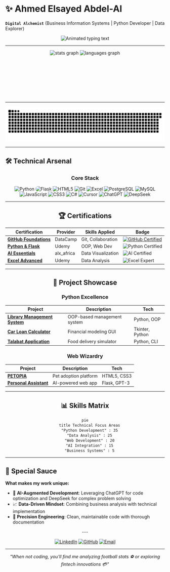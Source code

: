 # ✨ Ahmed Elsayed Abdel-Al

**`Digital Alchemist`** (Business Information Systems | Python Developer | Data Explorer)




<p align="center">
  <img src="https://readme-typing-svg.demolab.com?font=Fira+Code&size=22&duration=2800&pause=1000&color=5D8AA8&center=true&width=500&lines=Turning+Data+Into+Decisions;Crafting+Elegant+Solutions;Building+The+Future+With+Code" alt="Animated typing text" />
</p>

---

<div align="center">
  <img src="https://github-readme-stats.vercel.app/api?username=AhmedTyson&hide_title=false&hide_rank=false&show_icons=true&include_all_commits=true&count_private=true&disable_animations=false&theme=dracula&locale=en&hide_border=false" height="150" alt="stats graph" style="display:inline-block; vertical-align:middle;"/>
  <img src="https://github-readme-stats.vercel.app/api/top-langs?username=AhmedTyson&locale=en&hide_title=false&layout=compact&card_width=320&langs_count=5&theme=dracula&hide_border=false" height="150" alt="languages graph" style="display:inline-block; vertical-align:middle;"/>
</div>

---

<picture>
  <source media="(prefers-color-scheme: dark)" srcset="https://raw.githubusercontent.com/AhmedTyson/AhmedTyson/output/github-snake-dark.svg" />
  <source media="(prefers-color-scheme: light)" srcset="https://raw.githubusercontent.com/AhmedTyson/AhmedTyson/output/github-snake.svg" />
  <img alt="github-snake" src="https://raw.githubusercontent.com/AhmedTyson/AhmedTyson/output/github-snake.svg" />
</picture>

---

## 🛠️ Technical Arsenal

<div align="center">

### **Core Stack**

<p align="center">
  <img src="https://cdn.jsdelivr.net/gh/devicons/devicon/icons/python/python-original.svg" height="40" alt="Python" title="Python"/>
  <img src="https://cdn.jsdelivr.net/gh/devicons/devicon/icons/flask/flask-original.svg" height="40" alt="Flask" title="Flask" style="background: #fff; border-radius: 6px;"/>
  <img src="https://cdn.jsdelivr.net/gh/devicons/devicon/icons/html5/html5-original.svg" height="40" alt="HTML5" title="HTML5"/>
  <img src="https://cdn.jsdelivr.net/gh/devicons/devicon/icons/git/git-original.svg" height="40" alt="Git" title="Git"/>
  <img src="https://img.icons8.com/?size=100&id=117561&format=png&color=000000" height="40" alt="Excel" title="Excel"/>
  <img src="https://cdn.jsdelivr.net/gh/devicons/devicon/icons/postgresql/postgresql-original.svg" height="40" alt="PostgreSQL" title="PostgreSQL"/>
  <img src="https://cdn.jsdelivr.net/gh/devicons/devicon/icons/mysql/mysql-original.svg" height="40" alt="MySQL" title="MySQL"/>
  <img src="https://cdn.jsdelivr.net/gh/devicons/devicon/icons/javascript/javascript-original.svg" height="40" alt="JavaScript" title="JavaScript"/>
  <img src="https://cdn.jsdelivr.net/gh/devicons/devicon/icons/css3/css3-original.svg" height="40" alt="CSS3" title="CSS3"/>
  <img src="https://cdn.jsdelivr.net/gh/devicons/devicon/icons/csharp/csharp-original.svg" height="40" alt="C#" title="C#"/>
  <img src="https://raw.githubusercontent.com/lobehub/lobe-icons/refs/heads/master/packages/static-png/light/cursor.png" height="40" alt="Cursor" title="Cursor"/>
  <img src="https://cdn.jsdelivr.net/gh/simple-icons/simple-icons/icons/openai.svg" height="40" alt="ChatGPT" title="ChatGPT"/>
  <img src="https://img.icons8.com/?size=100&id=YWOidjGxCpFW&format=png&color=000000" height="40" alt="DeepSeek" title="DeepSeek"/>
</p>

---

## 🏆 Certifications

<div align="center">

| Certification                                                                                                                           | Provider   | Skills Applied     | Badge                                                                                                                                                                                                                                              |
| --------------------------------------------------------------------------------------------------------------------------------------- | ---------- | ------------------ | -------------------------------------------------------------------------------------------------------------------------------------------------------------------------------------------------------------------------------------------------- |
| **[GitHub Foundations](https://www.datacamp.com/completed/statement-of-accomplishment/track/f1d16eb46190782bc484d441ab62c26be5a3b7b4)** | DataCamp   | Git, Collaboration | [![GitHub Certified](https://img.shields.io/badge/DataCamp-GitHub_Foundations-01A4D2?style=flat-square&logo=datacamp&logoWidth=15)](https://www.datacamp.com/completed/statement-of-accomplishment/track/f1d16eb46190782bc484d441ab62c26be5a3b7b4) |
| **[Python & Flask](https://www.ude.my/UC-853a36da-af1c-4bff-a5f6-4bc4b66a90e5)**                                                        | Udemy      | OOP, Web Dev       | ![Python Certified](https://img.shields.io/badge/Python-Advanced-3776AB?logo=python)                                                                                                                                                               |
| **[AI Essentials](https://intranet.alxswe.com/certificates/NFzyxYreET)**                                                                | alx_africa | Data Visualization | ![AI Certified](https://img.shields.io/badge/AI-Fundamentals-FF6F00?logo=ai)                                                                                                                                                                       |
| **[Excel Advanced](https://ude.my/UC-eac85e19-e391-4906-9404-8439b955c85d)**                                                            | Udemy      | Data Analysis      | ![Excel Expert](https://img.shields.io/badge/Excel-Expert-217346?logo=microsoft-excel)                                                                                                                                                             |

</div>

---

## 🚀 Project Showcase

### **Python Excellence**

| Project                                                                                                                               | Description                 | Tech            |
| ------------------------------------------------------------------------------------------------------------------------------------- | --------------------------- | --------------- |
| **[Library Management System](https://github.com/AhmedTyson/college-project-assignment-1/tree/main/Library%20Management%20System)**   | OOP-based management system | Python, OOP     |
| **[Car Loan Calculator](https://github.com/AhmedTyson/college-project-assignment-1/tree/main/Car%20Loan%20Calculator%20Application)** | Financial modeling GUI      | Tkinter, Python |
| **[Talabat Application](https://github.com/AhmedTyson/College-team-assignment-1)**                                                    | Food delivery simulator     | Python, CLI     |

### **Web Wizardry**

| Project                                                                            | Description           | Tech         |
| ---------------------------------------------------------------------------------- | --------------------- | ------------ |
| **[PETOPIA](https://github.com/AhmedTyson/PETOBIA-student-activity-team-project)** | Pet adoption platform | HTML5, CSS3  |
| **[Personal Assistant](https://github.com/AhmedTyson/Personal-Assistance-ItI---Python-)**                                                             | AI-powered web app    | Flask, GPT-3 |

---

## 📊 Skills Matrix

<div align="center">

```mermaid
pie
    title Technical Focus Areas
    "Python Development" : 35
    "Data Analysis" : 25
    "Web Development" : 20
    "AI Integration" : 15
    "Business Systems" : 5
```

</div>

---
<div align="left">

## 🌟 Special Sauce

**What makes my work unique:**

- 🧠 **AI-Augmented Development**: Leveraging ChatGPT for code optimization and DeepSeek for complex problem solving
- 📈 **Data-Driven Mindset**: Combining business analysis with technical implementation
- 🎯 **Precision Engineering**: Clean, maintainable code with thorough documentation
</div>
---

<div align="center">

[![LinkedIn](https://img.shields.io/badge/LinkedIn-Connect-0A66C2?style=for-the-badge&logo=linkedin)](https://www.linkedin.com/in/ahmed-elsayed-8b9bba28a/)
[![GitHub](https://img.shields.io/badge/GitHub-Explore-181717?style=for-the-badge&logo=github)](https://github.com/AhmedTyson)
[![Email](https://img.shields.io/badge/Email-Contact-EA4335?style=for-the-badge&logo=gmail)](mailto:ahmedmessi2580@gmail.com)

</div>

---

<p align="center">
  <em>"When not coding, you'll find me analyzing football stats ⚽ or exploring fintech innovations 💳"</em>
</p>
